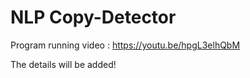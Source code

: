 # NLP Copy-Detector

Program running video : https://youtu.be/hpgL3elhQbM

The details will be added!
